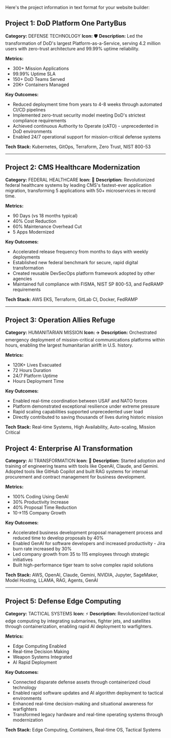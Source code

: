 Here's the project information in text format for your website builder:

## Project 1: DoD Platform One PartyBus
**Category:** DEFENSE TECHNOLOGY
**Icon:** 🛡️
**Description:** Led the transformation of DoD's largest Platform-as-a-Service, serving 4.2 million users with zero-trust architecture and 99.99% uptime reliability.

**Metrics:**
- 300+ Mission Applications
- 99.99% Uptime SLA  
- 150+ DoD Teams Served
- 20K+ Containers Managed

**Key Outcomes:**
- Reduced deployment time from years to 4-8 weeks through automated CI/CD pipelines
- Implemented zero-trust security model meeting DoD's strictest compliance requirements
- Achieved continuous Authority to Operate (cATO) - unprecedented in DoD environments
- Enabled 24/7 operational support for mission-critical defense systems

**Tech Stack:** Kubernetes, GitOps, Terraform, Zero Trust, NIST 800-53

---

## Project 2: CMS Healthcare Modernization
**Category:** FEDERAL HEALTHCARE
**Icon:** 🏥
**Description:** Revolutionized federal healthcare systems by leading CMS's fastest-ever application migration, transforming 5 applications with 50+ microservices in record time.

**Metrics:**
- 90 Days (vs 18 months typical)
- 40% Cost Reduction
- 60% Maintenance Overhead Cut
- 5 Apps Modernized

**Key Outcomes:**
- Accelerated release frequency from months to days with weekly deployments
- Established new federal benchmark for secure, rapid digital transformation
- Created reusable DevSecOps platform framework adopted by other agencies
- Maintained full compliance with FISMA, NIST SP 800-53, and FedRAMP requirements

**Tech Stack:** AWS EKS, Terraform, GitLab CI, Docker, FedRAMP

---

## Project 3: Operation Allies Refuge
**Category:** HUMANITARIAN MISSION
**Icon:** ✈️
**Description:** Orchestrated emergency deployment of mission-critical communications platforms within hours, enabling the largest humanitarian airlift in U.S. history.

**Metrics:**
- 120K+ Lives Evacuated
- 72 Hours Duration
- 24/7 Platform Uptime
- Hours Deployment Time

**Key Outcomes:**
- Enabled real-time coordination between USAF and NATO forces
- Platform demonstrated exceptional resilience under extreme pressure
- Rapid scaling capabilities supported unprecedented user load
- Directly contributed to saving thousands of lives during historic mission

**Tech Stack:** Real-time Systems, High Availability, Auto-scaling, Mission Critical


## Project 4: Enterprise AI Transformation
**Category:** AI TRANSFORMATION
**Icon:** 🤖
**Description:** Started adoption and training of engineering teams with tools like OpenAI, Claude, and Gemini. Adopted tools like GitHub Copilot and built RAG systems for internal procurement and contract management for business development.

**Metrics:**
- 100% Coding Using GenAI
- 30% Productivity Increase
- 40% Proposal Time Reduction
- 10→115 Company Growth

**Key Outcomes:**
- Accelerated business development proposal management process and reduced time to develop proposals by 40%
- Enabled GenAI for software developers and increased productivity - Jira burn rate increased by 30%
- Led company growth from 35 to 115 employees through strategic initiatives
- Built high-performance tiger team to solve complex rapid solutions

**Tech Stack:** AWS, OpenAI, Claude, Gemini, NVIDIA, Jupyter, SageMaker, Model Hosting, LLAMA, RAG, Agents, GenAI

---

## Project 5: Defense Edge Computing
**Category:** TACTICAL SYSTEMS
**Icon:** ⚡
**Description:** Revolutionized tactical edge computing by integrating submarines, fighter jets, and satellites through containerization, enabling rapid AI deployment to warfighters.

**Metrics:**
- Edge Computing Enabled
- Real-time Decision Making
- Weapon Systems Integrated
- AI Rapid Deployment

**Key Outcomes:**
- Connected disparate defense assets through containerized cloud technology
- Enabled rapid software updates and AI algorithm deployment to tactical environments
- Enhanced real-time decision-making and situational awareness for warfighters
- Transformed legacy hardware and real-time operating systems through modernization

**Tech Stack:** Edge Computing, Containers, Real-time OS, Tactical Systems